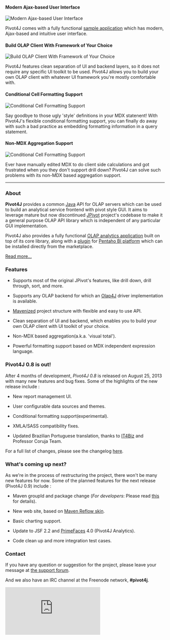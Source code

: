 #### Modern Ajax-based User Interface

![Modern Ajax-based User Interface](img/carousel-ui.png)

Pivot4J comes with a fully functional [sample application][analytics] which has 
modern, Ajax-based and intuitive user interface.

#### Build OLAP Client With Framework of Your Choice

![Build OLAP Client With Framework of Your Choice](img/carousel-frameworks.png)

Pivot4J features clean separation of UI and backend layers, so it does not require 
any specific UI toolkit to be used. Pivot4J allows you to build your own OLAP client 
with whatever UI framework you're mostly comfortable with.

#### Conditional Cell Formatting Support

![Conditional Cell Formatting Support](img/carousel-properties.png)

Say goodbye to those ugly 'style' definitions in your MDX statenent! With Pivot4J's 
flexible conditional formatting support, you can finally do away with such a bad 
practice as embedding formatting information in a query statement.

#### Non-MDX Aggregation Support

![Conditional Cell Formatting Support](img/carousel-aggregation.png)

Ever have manually edited MDX to do client side calculations and got frustrated when 
you they don't support drill down? Pivot4J can solve such problems with its non-MDX 
based aggregation support.

---

### About

**Pivot4J** provides a common [Java][java-site] API for OLAP servers which can be used 
to build an analytical service frontend with pivot style GUI. It aims to leverage mature 
but now discontinued [JPivot][jpivot-site] project's	codebase to make it a general purpose 
OLAP API library which is independent of any particular GUI implementation.

Pivot4J also provides a fully functional [OLAP analytics application][analytics] built 
on top of its core library, along with a [plugin][pentaho-plugin] for [Pentaho BI platform][pentaho-site] 
which can be installed directly from the marketplace.

[Read more...][about]

### Features

* Supports most of the original JPivot's features, like drill down, drill through, sort, and more.

* Supports any OLAP backend for which an [Olap4J][olap4j-site] driver implementation is available.

* [Mavenized][maven-site] project structure with flexible and easy to use API. 

* Clean separation of UI and backend, which enables you to build your own OLAP client with UI toolkit of your choice.

* Non-MDX based aggregation(a.k.a. 'visual total').

* Powerful formatting support based on MDX independent expression language.

### Pivot4J 0.8 is out!

After 4 months of development, *Pivot4J 0.8* is released on August 25, 2013 with many new features and 
bug fixes. Some of the highlights of the new release include :

* New report management UI.
	
* User configurable data sources and themes.

* Conditional formatting support(experimental).

* XMLA/SASS compatibility fixes.

* Updated Brazilian Portuguese translation, thanks to [IT4Biz][it4biz-site] and Professor Coruja Team.

For a full list of changes, please see the changelog [here][changelog].
	
### What's coming up next?

As we're in the process of restructuring the project, there won't be many new features for now. 
Some of the planned features for the next release (Pivot4J 0.9) include :

* Maven groupId and package change (*For developers*: Please read [this][0.9-changes] for details).

* New web site, based on [Maven Reflow skin][maven-skin-site].

* Basic charting support.

* Update to JSF 2.2 and [PrimeFaces][primefaces-site] 4.0 (Pivot4J Analytics).

* Code clean up and more integration test cases.

### Contact

If you have any question or suggestion for the project, please leave your message at [the support forum][forum-site].

And we also have an IRC channel at the Freenode network, **#pivot4j**.

<iframe allowtransparency="true" frameborder="0" scrolling="no" 
	src="http://platform.twitter.com/widgets/follow_button.html?screen_name=pivot4j" class="twitter-frame"></iframe>

[about]: ./about.html
[analytics]: ./analytics.html
[pentaho-plugin]: ./pentaho.html
[changelog]: ./changes-report.html
[0.9-changes]: https://t.co/s6Ct2mUXbL

[forum-site]: http://groups.google.com/d/forum/pivot4j-list
[java-site]: http://www.java.com
[maven-site]: http://maven.apache.org
[maven-skin-site]: http://github.com/andriusvelykis/reflow-maven-skin
[jpivot-site]: http://jpivot.sourceforge.net
[olap4j-site]: http://www.olap4j.org
[mondrian-site]: http://mondrian.pentaho.com
[pentaho-site]: http://community.pentaho.com/
[primefaces-site]: http://www.primefaces.org/
[it4biz-site]: http://www.it4biz.com.br